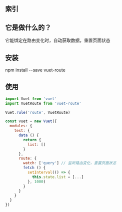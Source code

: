 ## 索引

## 它是做什么的？
它能绑定在路由变化时，自动获取数据，重置页面状态

## 安装
npm install --save vuet-route

## 使用
```javascript
import Vuet from 'vuet'
import VuetRoute from 'vuet-route'

Vuet.rule('route', VuetRoute)

const vuet = new Vuet({
  modules: {
    test: {
      data () {
        return {
          list: []
        }
      },
      route: {
        watch: ['query'] // 监听路由变化，重置页面状态
        fetch () {
          setInterval(() => {
            this.state.list = [...]
          }, 1000)
        }
      }
    }
  }
})
```